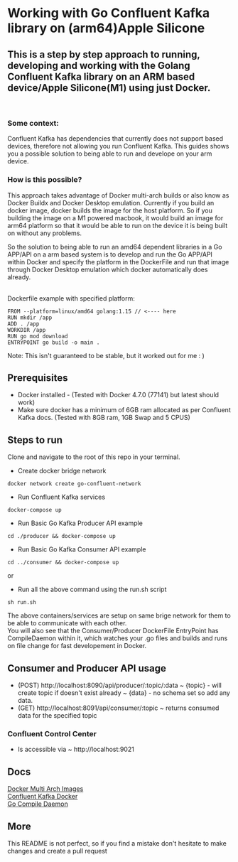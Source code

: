 # Working with Go Confluent Kafka library on (arm64)Apple Silicone

## This is a step by step approach to running, developing and working with the Golang Confluent Kafka library on an ARM based device/Apple Silicone(M1) using just Docker.
<br />

### Some context:

Confluent Kafka has dependencies that currently does not support based devices, therefore not allowing you run Confluent Kafka. This guides shows you a possible solution to being able to run and develope on your arm device.

### How is this possible?

This approach takes advantage of Docker multi-arch builds or also know as Docker Buildx and Docker Desktop emulation. Currently if you build an docker image, docker builds the image for the host platform. So if you building the image on a M1 powered macbook, it would build an image for arm64 platform so that it would be able to run on the device it is being built on without any problems. 

So the solution to being able to run an amd64 dependent libraries in a Go APP/API on a arm based system is to develop and run the Go APP/API within Docker and specify the platform in the DockerFile and run that image through Docker Desktop emulation which docker automatically does already.
<br />
<br />


Dockerfile example with specified platform:
```
FROM --platform=linux/amd64 golang:1.15 // <---- here
RUN mkdir /app
ADD . /app
WORKDIR /app
RUN go mod download
ENTRYPOINT go build -o main .
```

Note: This isn't guaranteed to be stable, but it worked out for me : )

## Prerequisites

- Docker installed - (Tested with Docker 4.7.0 (77141) but latest should work)
- Make sure docker has a minimum of 6GB ram allocated as per Confluent Kafka docs. (Tested with 8GB ram, 1GB Swap and 5 CPUS)

## Steps to run

Clone and navigate to the root of this repo in your terminal.

- Create docker bridge network
```
docker network create go-confluent-network
```

- Run Confluent Kafka services
```
docker-compose up
```

- Run Basic Go Kafka Producer API example
```
cd ./producer && docker-compose up
```

- Run Basic Go Kafka Consumer API example
```
cd ../consumer && docker-compose up
```
or
- Run all the above command using the run.sh script
```
sh run.sh
```
The above containers/services are setup on same brige network for them to be able to communicate with each other.<br />
You will also see that the Consumer/Producer DockerFile EntryPoint has CompileDaemon within it, which watches your .go files and builds and runs on file change for fast developement in Docker.

## Consumer and Producer API usage

- (POST) http://localhost:8090/api/producer/:topic/:data ~ {topic} - will create topic if doesn't exist already ~ {data} - no schema set so add any data.
- (GET) http://localhost:8091/api/consumer/:topic ~ returns consumed data for the specified topic

### Confluent Control Center
- Is accessible via  ~ http://localhost:9021


## Docs

[Docker Multi Arch Images](https://www.docker.com/blog/multi-arch-images/tested)<br />
[Confluent Kafka Docker](https://docs.confluent.io/platform/current/quickstart/ce-docker-quickstart.html)<br />
[Go Compile Daemon](https://github.com/githubnemo/CompileDaemon)

## More

This README is not perfect, so if you find a mistake don't hesitate to make changes and create a pull request

